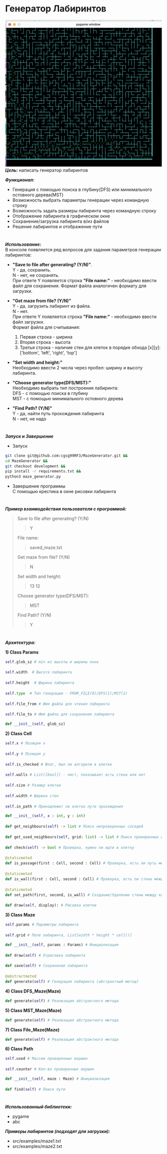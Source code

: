 # Генератор Лабиринтов
![maze_exmp](maze_example.png)
***Цель:*** написать генератор лабиринтов

***Функционал:***  
 - Генерация с помощью поиска в глубину(DFS) или минимального остовного дерева(MST) 
 - Возможность выбрать параметры генерации через командную строку
 - Возможность задать размеры лабиринта через командную строку 
 - Отображение лабиринта в графическом окне
 - Сохранение/загрузка лабиринта в/из файлов 
 - Решение лабиринтов и отображение пути
  #
***Использование:***  
В консоле появляется ряд вопросов для задания параметров генерации лабиринтов:
 - **"Save to file after generating? (Y/N)"**.   
Y - да, сохранить.   
N - нет, не сохранять.  
При ответе Y появляется строка **"File name:"** - необходимо ввести файл для сохранения.
Формат файла аналогичен формату для загрузки.


 - **"Get maze from file? (Y/N)"**  
Y - да, загрузить лабиринт из файла.  
N - нет.   
При ответе Y появляется строка **"File name:"** - необходимо ввести файл загрузки.  
Формат файла для считывания: 
      1) Первая строка - ширина
      2) Вторвя строка - высота
      3) Третья строка - наличие стен для клеток в порядке обхода [x][y]:   
   ['bottom', 'left', 'right', 'top']    
   

 - **"Set width and height:"**  
Необходимо ввести 2 числа через пробел: ширину и высоту лабиринта.


- **"Choose generator type(DFS/MST):"**  
Необходимо выбрать тип построения лабиринта:  
DFS - с помощью поиска в глубину  
MST - с помощью минимального остовного дерева 


- **"Find Path? (Y/N)"**  
Y - да, найти путь прохождения лабиринта  
N - нет, не надо

#
***Запуск и Завершение***  
- Запуск
```bash
git clone git@github.com:cgsg99RF3/MazeGenerator.git &&
cd MazeGenerator &&   
git checkout development &&  
pip install -r requirements.txt &&  
python3 maze_generator.py 
```
- Завершение программы  
C помощью крестика в окне рисовки лабиринта

#
***Пример взаимодействия пользователя с программой:*** 
>Save to file after generating? (Y/N)  
>>Y
> 
> File name:  
>> saved_maze.txt  
> 
> Get maze from file? (Y/N)   
>> N
> 
> Set width and height:  
>>13 12   
>
> Choose generator type(DFS/MST):  
>> MST   
>
> Find Path? (Y/N)  
>> Y  

#
***Архитектура:***

**1) Class Params** 
```python
self.glob_sz # min из высоты и ширины окна

self.width  # Высота лабиринта

self.height  # Ширина лабиринта

self.type  # Тип генерации - FROM_FILE(0)/DFS(1)/MST(2) 

self.file_from # Имя файла для чтения лабиринта

self.file_to # Имя файла для сохранения лабиринта
```
```python
def __init__(self, glob_sz)  
```  

**2) Class Cell**
```python
self.x # Позиция x

self.y # Позиция y

self.is_checked # Флаг, был ли алгоритм в клетке 

self.walls # List([bool]) - лист, показывает есть стена или нет

self.size # Размер клетки

self.width # Ширина стен

self.in_path # Принадлежит ли клетка пути прохождения
```
```python
def __init__(self, x : int, y : int)

def get_neighbours(self) -> list # Поиск непроверенных соседей

def get_used_neighbours(self, grid: list) -> list # Поиск проверенных соседей
    
def check(self) -> bool # Проверка, нужно ли идти в клетку

@staticmetod
def is_passage(first : Cell, second : Cell) # Проверка, есть ли путь между клетками

@staticmetod
def is_wall(first : Cell, second : Cell) # Проверка, есть ли стена между клетками

@staticmetod
def set_path(first, second, is_wall) # Создание/Удаление стены между клетками

def draw(self, display): # Рисовка клетки
```
**3) Class Maze**
```python
self.params # Параметры лабиринта

self.grid # Поле лабиринта, List[width * height * cell()]
```
```python
def __init__(self, params : Params) # Инициализация

def draw(self) # Отрисовка лабиринта

def save(self) # Сохранение лабиринта
    
@abstractmetod
def generate(self) # Генерация лабиринта (абстрактный метод)
```
**4) Class DFS_Maze(Maze)**
```python
def generate(self) # Реализация абстрактного метода
```
**5) Class MST_Maze(Maze)**
```python
def generate(self) # Реализация абстрактного метода
```
**7) Class File_Maze(Maze)**
```python
def generate(self) # Реализация абстрактного метода
```
**6) Class Path**
```python
self.used # Массив проверенных вершин

self.counter # Кол-во проверенных вершин
```
```python
def __init__(self, maze : Maze) # Инициализация

def find(self) # Поиск пути
```
#
***Использованный библиотеки:***  
- pygame
- abc


***Примеры лабиринтов (подходят для загрузки):***
- src/examples/maze1.txt
- src/examples/maze2.txt 
